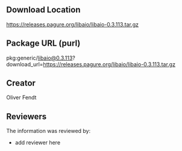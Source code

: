 ## Download Location

https://releases.pagure.org/libaio/libaio-0.3.113.tar.gz

## Package URL (purl)

pkg:generic/libaio@0.3.113?download_url=https://releases.pagure.org/libaio/libaio-0.3.113.tar.gz

## Creator

Oliver Fendt

## Reviewers

The information was reviewed by:

* add reviewer here
